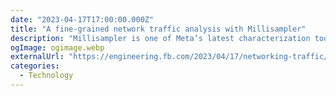 ```yaml
---
date: "2023-04-17T17:00:00.000Z"
title: "A fine-grained network traffic analysis with Millisampler"
description: "Millisampler is one of Meta’s latest characterization tools and allows us to observe, characterize, and debug network performance at high-granularity timescales efficiently"
ogImage: ogimage.webp
externalUrl: "https://engineering.fb.com/2023/04/17/networking-traffic/millisampler-network-traffic-analysis/"
categories:
  - Technology
---
```

